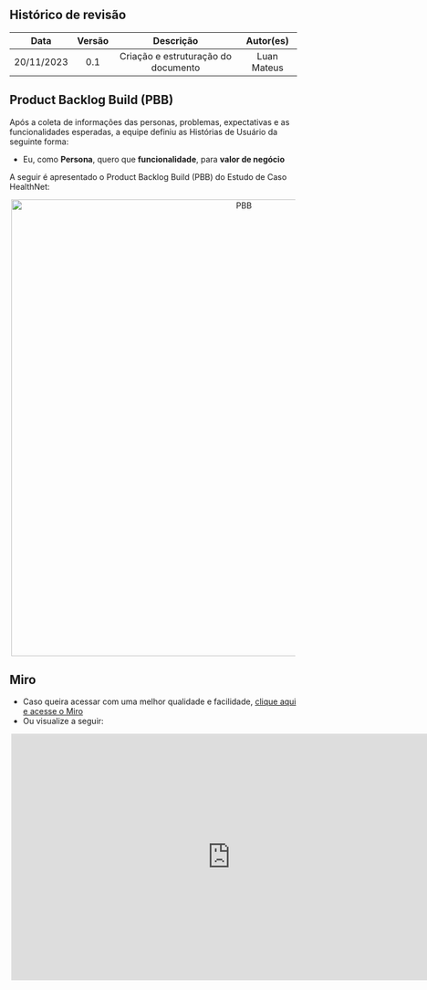 ## Histórico de revisão

|    Data    | Versão |              Descrição              |  Autor(es)  |
| :--------: | :----: | :---------------------------------: | :---------: |
| 20/11/2023 |  0.1   | Criação e estruturação do documento | Luan Mateus |

## Product Backlog Build (PBB)

Após a coleta de informações das personas, problemas, expectativas e as funcionalidades esperadas, a equipe definiu as Histórias de Usuário da seguinte forma:

- Eu, como **Persona**, quero que **funcionalidade**, para **valor de negócio**

A seguir é apresentado o Product Backlog Build (PBB) do Estudo de Caso HealthNet:

<div style="text-align: center; margin: 3px">
<img src="https://user-images.githubusercontent.com/89037018/284325669-f567867a-a1e2-460b-ad2f-1a5f57fd5cdb.jpg" alt="PBB" style="width: 50rem">
</div>

## Miro

- Caso queira acessar com uma melhor qualidade e facilidade, <a href="https://miro.com/app/board/uXjVNS_06K0=/?share_link_id=145018871309">clique aqui e acesse o Miro</a>
- Ou visualize a seguir:
<div style="text-align: center; margin: 3px">
<iframe width="768" height="432" src="https://miro.com/app/live-embed/uXjVNS_06K0=/?moveToViewport=9525,-1347,6707,3036&embedId=996539978643" frameborder="0" scrolling="no" allow="fullscreen; clipboard-read; clipboard-write" allowfullscreen></iframe>
</div>



